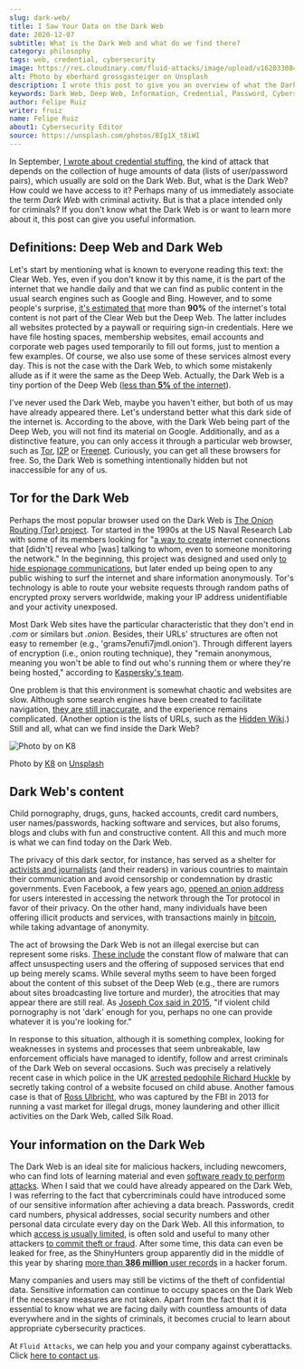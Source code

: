 ```yaml
---
slug: dark-web/
title: I Saw Your Data on the Dark Web
date: 2020-12-07
subtitle: What is the Dark Web and what do we find there?
category: philosophy
tags: web, credential, cybersecurity
image: https://res.cloudinary.com/fluid-attacks/image/upload/v1620330845/blog/dark-web/cover_a24zzf.webp
alt: Photo by eberhard grossgasteiger on Unsplash
description: I wrote this post to give you an overview of what the Dark Web is, how we get in, and what we can find within it.
keywords: Dark Web, Deep Web, Information, Credential, Password, Cybersecurity, Ethical Hacking, Pentesting
author: Felipe Ruiz
writer: fruiz
name: Felipe Ruiz
about1: Cybersecurity Editor
source: https://unsplash.com/photos/BIg1X_t8iWI
---
```


In September,
[I wrote about credential stuffing](../credential-stuffing/),
the kind of attack
that depends on the collection of huge amounts of data
(lists of user/password pairs),
which usually are sold on the Dark Web.
But,
what is the Dark Web?
How could we have access to it?
Perhaps many of us immediately associate the term *Dark Web*
with criminal activity.
But is that a place intended only for criminals?
If you don't know what the Dark Web is
or want to learn more about it,
this post can give you useful information.

## Definitions: Deep Web and Dark Web

Let's start by mentioning what is known to everyone
reading this text:
the Clear Web.
Yes,
even if you don't know it by this name,
it is the part of the internet
that we handle daily
and that we can find as public content
in the usual search engines such as Google and Bing.
However,
and to some people's surprise,
[it's estimated that](https://www.csoonline.com/article/3249765/what-is-the-dark-web-how-to-access-it-and-what-youll-find.html)
more than **90%** of the internet's total content
is not part of the Clear Web but the Deep Web.
The latter includes all websites protected by a paywall
or requiring sign-in credentials.
Here we have file hosting spaces,
membership websites,
email accounts and corporate web pages
used temporarily to fill out forms,
just to mention a few examples.
Of course,
we also use some of these services almost every day.
This is not the case with the Dark Web,
to which some mistakenly allude
as if it were the same as the Deep Web.
Actually,
the Dark Web is a tiny portion of the Deep Web
([less than **5%** of the internet](https://www.kaspersky.com/resource-center/threats/deep-web)).

I've never used the Dark Web,
maybe you haven't either,
but both of us may have already appeared there.
Let's understand better what this dark side of the internet is.
According to the above,
with the Dark Web being part of the Deep Web,
you will not find its material on Google.
Additionally,
and as a distinctive feature,
you can only access it through a particular web browser,
such as [Tor](https://www.torproject.org/),
[I2P](https://geti2p.net/en/)
or [Freenet](https://freenetproject.org/index.html).
Curiously,
you can get all these browsers for free.
So,
the Dark Web is something intentionally hidden
but not inaccessible for any of us.

## Tor for the Dark Web

Perhaps the most popular browser used on the Dark Web
is [The Onion Routing (Tor) project](https://www.torproject.org/).
Tor started in the 1990s
at the US Naval Research Lab
with some of its members looking for "[a way
to create](https://www.torproject.org/about/history/) internet connections
that \[didn't\] reveal who \[was\] talking to whom,
even to someone monitoring the network."
In the beginning,
this project was designed and used
only [to hide espionage communications](https://www.kaspersky.com/resource-center/threats/deep-web),
but later ended up being open to any public
wishing to surf the internet
and share information anonymously.
Tor's technology is able to route your website requests
through random paths of encrypted proxy servers worldwide,
making your IP address unidentifiable
and your activity unexposed.

Most Dark Web sites have the particular characteristic
that they don't end in *.com* or similars
but *.onion*.
Besides,
their URLs' structures are often not easy to remember
(e.g., 'grams7enufi7jmdl.onion').
Through different layers of encryption
(i.e., onion routing technique),
they "remain anonymous,
meaning you won't be able to find out who's running them
or where they're being hosted,"
according to [Kaspersky's team](https://www.kaspersky.com/resource-center/threats/deep-web).

<cta-banner
  buttontxt="Read more"
  link="/solutions/security-testing/"
  title="Get started with Fluid Attacks' Security Testing solution right now"
/>

One problem is that
this environment is somewhat chaotic
and websites are slow.
Although some search engines have been created to facilitate navigation,
[they are still inaccurate](https://www.csoonline.com/article/3249765/what-is-the-dark-web-how-to-access-it-and-what-youll-find.html),
and the experience remains complicated.
(Another option is the lists of URLs,
such as the [Hidden Wiki](https://thehiddenwiki.org/).)
Still and all,
what can we find inside the Dark Web?

<div class="imgblock">

![Photo by on K8](https://res.cloudinary.com/fluid-attacks/image/upload/v1620330844/blog/dark-web/onion_t47cb4.webp)

<div class="title">

Photo by [K8](https://unsplash.com/@k8_iv)
on [Unsplash](https://unsplash.com/photos/0_fkPHulv-M)

</div>

</div>

## Dark Web's content

Child pornography,
drugs, guns, hacked accounts,
credit card numbers, user names/passwords,
hacking software and services,
but also forums,
blogs and clubs with fun and constructive content.
All this and much more is what we can find today
on the Dark Web.

The privacy of this dark sector,
for instance,
has served as a shelter for [activists and journalists](https://www.paconsulting.com/insights/why-the-dark-web-is-becoming-a-cyber-security-nightmare-for-businesses/)
(and their readers)
in various countries
to maintain their communication
and avoid censorship or condemnation
by drastic governments.
Even Facebook,
a few years ago,
[opened an onion address](https://en.wikipedia.org/wiki/Facebookcorewwwi.onion)
for users interested in accessing the network
through the Tor protocol
in favor of their privacy.
On the other hand,
many individuals have been offering illicit products and services,
with transactions mainly in [bitcoin](https://bitcoin.org/en/),
while taking advantage of anonymity.

The act of browsing the Dark Web is not an illegal exercise
but can represent some risks.
[These include](https://www.kaspersky.com/resource-center/threats/deep-web)
the constant flow of malware
that can affect unsuspecting users
and the offering of supposed services
that end up being merely scams.
While several myths seem to have been forged
about the content of this subset of the Deep Web
(e.g., there are rumors about sites broadcasting live torture and murder),
the atrocities that may appear there are still real.
As [Joseph Cox said in 2015](https://www.vice.com/en/article/vvbw8b/the-real-dark-web-doesnt-exist),
"if violent child pornography is not 'dark' enough for you,
perhaps no one can provide whatever it is you're looking for."

In response to this situation,
although it is something complex,
looking for weaknesses in systems and processes
that seem unbreakable,
law enforcement officials have managed to identify,
follow and arrest criminals of the Dark Web
on several occasions.
Such was precisely a relatively recent case
in which police in the UK [arrested pedophile Richard Huckle](https://www.the-sun.com/lifestyle/tech/271948/what-is-the-dark-web-drugs-and-guns-to-the-chloe-ayling-kidnapping-a-look-inside-the-encrypted-network/)
by secretly taking control of a website
focused on child abuse.
Another famous case is that of [Ross Ulbricht](https://en.wikipedia.org/wiki/Ross_Ulbricht),
who was captured by the FBI in 2013
for running a vast market for illegal drugs,
money laundering and other illicit activities
on the Dark Web,
called Silk Road.

## Your information on the Dark Web

The Dark Web is an ideal site for malicious hackers,
including newcomers,
who can find lots of learning material
and even [software ready to perform attacks](https://www.paconsulting.com/insights/why-the-dark-web-is-becoming-a-cyber-security-nightmare-for-businesses/).
When I said that
we could have already appeared on the Dark Web,
I was referring to the fact
that cybercriminals could have introduced
some of our sensitive information
after achieving a data breach.
Passwords, credit card numbers, physical addresses,
social security numbers and other personal data
circulate every day on the Dark Web.
All this information,
to which [access is usually limited](https://www.csoonline.com/article/3322134/10-things-you-should-know-about-dark-web-websites.html),
is often sold and useful to many other attackers
[to commit theft or fraud](https://medium.com/swlh/keeping-your-business-safe-from-the-dark-web-b583f421705e).
After some time,
this data can even be leaked for free,
as the ShinyHunters group apparently did
in the middle of this year
by sharing [more than **386 million** user records](https://www.bleepingcomputer.com/news/security/hacker-leaks-386-million-user-records-from-18-companies-for-free/)
in a hacker forum.

Many companies and users may still be victims
of the theft of confidential data.
Sensitive information can continue to occupy spaces
on the Dark Web
if the necessary measures are not taken.
Apart from the fact
that it is essential to know
what we are facing daily
with countless amounts of data everywhere
and in the sights of criminals,
it becomes crucial to learn about appropriate cybersecurity practices.

At `Fluid Attacks`,
we can help you and your company against cyberattacks.
Click [here to contact us](../../contact-us/).
